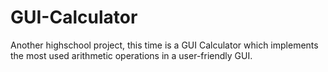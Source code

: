 # GUI-Calculator
Another highschool project, this time is a GUI Calculator which implements the most used arithmetic operations in a user-friendly GUI. 
